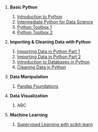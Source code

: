 1. __Basic Python__
    1. [Introduction to Python](https://hrkj-18.github.io/introduction-to-python/)
    2. [Intermediate Python for Data Science](https://hrkj-18.github.io/Intermediate-Python-for-Data-Science/)
    3. [Python Toolbox 1](https://hrkj-18.github.io/python-data-science-toolbox-part-1/)
    4. [Python Toolbox 2](https://hrkj-18.github.io/python-data-science-toolbox-part-2/)

2. __Importing & Cleaning Data with Python__
    1. [Importing Data in Python Part 1](https://hrkj-18.github.io/importing-data-in-python-part-1/)
    2. [Importing Data in Python Part 2](https://hrkj-18.github.io/importing-data-in-python-part-2/)
    3. [Introduction to Databases in Python](https://hrkj-18.github.io/introduction-to-relational-databases-in-python/)
    4. [Cleaning Data in Python](https://hrkj-18.github.io/cleaning-data-in-python/)

3. __Data Manipulation__ 
    1. [Pandas Foundations](https://hrkj-18.github.io/pandas-foundations/)

4. __Data Visualization__
    1. ABC
5. __Machine Learning__
    1. [Supervised Learning with scikit-learn](https://hrkj-18.github.io/data-science-course/machine-learning/supervised-learning-with-scikit-learn/chapter-1/) 

